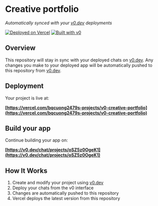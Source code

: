 # Creative portfolio

*Automatically synced with your [v0.dev](https://v0.dev) deployments*

[![Deployed on Vercel](https://img.shields.io/badge/Deployed%20on-Vercel-black?style=for-the-badge&logo=vercel)](https://vercel.com/bqcuong2479s-projects/v0-creative-portfolio)
[![Built with v0](https://img.shields.io/badge/Built%20with-v0.dev-black?style=for-the-badge)](https://v0.dev/chat/projects/oSZ5z0OgeK1)

## Overview

This repository will stay in sync with your deployed chats on [v0.dev](https://v0.dev).
Any changes you make to your deployed app will be automatically pushed to this repository from [v0.dev](https://v0.dev).

## Deployment

Your project is live at:

**[https://vercel.com/bqcuong2479s-projects/v0-creative-portfolio](https://vercel.com/bqcuong2479s-projects/v0-creative-portfolio)**

## Build your app

Continue building your app on:

**[https://v0.dev/chat/projects/oSZ5z0OgeK1](https://v0.dev/chat/projects/oSZ5z0OgeK1)**

## How It Works

1. Create and modify your project using [v0.dev](https://v0.dev)
2. Deploy your chats from the v0 interface
3. Changes are automatically pushed to this repository
4. Vercel deploys the latest version from this repository
